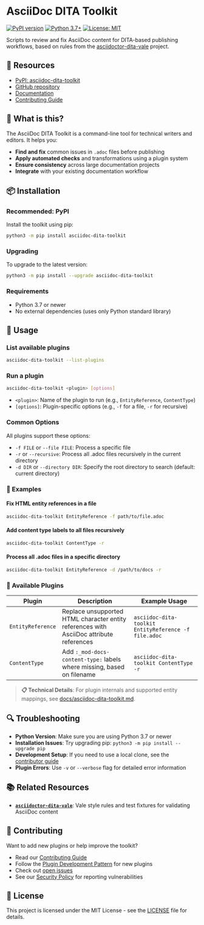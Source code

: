 # AsciiDoc DITA Toolkit

[![PyPI version](https://badge.fury.io/py/asciidoc-dita-toolkit.svg)](https://badge.fury.io/py/asciidoc-dita-toolkit)
[![Python 3.7+](https://img.shields.io/badge/python-3.7+-blue.svg)](https://www.python.org/downloads/)
[![License: MIT](https://img.shields.io/badge/License-MIT-yellow.svg)](https://opensource.org/licenses/MIT)

Scripts to review and fix AsciiDoc content for DITA-based publishing workflows, based on rules from the [asciidoctor-dita-vale](https://github.com/jhradilek/asciidoctor-dita-vale) project.

## 🚀 Resources

- [PyPI: asciidoc-dita-toolkit](https://pypi.org/project/asciidoc-dita-toolkit/)
- [GitHub repository](https://github.com/rolfedh/asciidoc-dita-toolkit)
- [Documentation](https://github.com/rolfedh/asciidoc-dita-toolkit/blob/main/docs/)
- [Contributing Guide](https://github.com/rolfedh/asciidoc-dita-toolkit/blob/main/docs/CONTRIBUTING.md)

## 📖 What is this?

The AsciiDoc DITA Toolkit is a command-line tool for technical writers and editors. It helps you:

- **Find and fix** common issues in `.adoc` files before publishing
- **Apply automated checks** and transformations using a plugin system
- **Ensure consistency** across large documentation projects
- **Integrate** with your existing documentation workflow

## 📦 Installation

### Recommended: PyPI

Install the toolkit using pip:

```sh
python3 -m pip install asciidoc-dita-toolkit
```

### Upgrading

To upgrade to the latest version:

```sh
python3 -m pip install --upgrade asciidoc-dita-toolkit
```

### Requirements

- Python 3.7 or newer
- No external dependencies (uses only Python standard library)

## 🔧 Usage

### List available plugins

```sh
asciidoc-dita-toolkit --list-plugins
```

### Run a plugin

```sh
asciidoc-dita-toolkit <plugin> [options]
```

- `<plugin>`: Name of the plugin to run (e.g., `EntityReference`, `ContentType`)
- `[options]`: Plugin-specific options (e.g., `-f` for a file, `-r` for recursive)

### Common Options

All plugins support these options:

- `-f FILE` or `--file FILE`: Process a specific file
- `-r` or `--recursive`: Process all .adoc files recursively in the current directory
- `-d DIR` or `--directory DIR`: Specify the root directory to search (default: current directory)

### 📝 Examples

#### Fix HTML entity references in a file

```sh
asciidoc-dita-toolkit EntityReference -f path/to/file.adoc
```

#### Add content type labels to all files recursively

```sh
asciidoc-dita-toolkit ContentType -r
```

#### Process all .adoc files in a specific directory

```sh
asciidoc-dita-toolkit EntityReference -d /path/to/docs -r
```

### 🔌 Available Plugins

| Plugin | Description | Example Usage |
|--------|-------------|---------------|
| `EntityReference` | Replace unsupported HTML character entity references with AsciiDoc attribute references | `asciidoc-dita-toolkit EntityReference -f file.adoc` |
| `ContentType` | Add `:_mod-docs-content-type:` labels where missing, based on filename | `asciidoc-dita-toolkit ContentType -r` |

> **📋 Technical Details**: For plugin internals and supported entity mappings, see [docs/asciidoc-dita-toolkit.md](docs/asciidoc-dita-toolkit.md).

## 🔍 Troubleshooting

- **Python Version**: Make sure you are using Python 3.7 or newer
- **Installation Issues**: Try upgrading pip: `python3 -m pip install --upgrade pip`
- **Development Setup**: If you need to use a local clone, see the [contributor guide](docs/CONTRIBUTING.md)
- **Plugin Errors**: Use `-v` or `--verbose` flag for detailed error information

## 📚 Related Resources

- **[`asciidoctor-dita-vale`](https://github.com/jhradilek/asciidoctor-dita-vale)**: Vale style rules and test fixtures for validating AsciiDoc content

## 🤝 Contributing

Want to add new plugins or help improve the toolkit?

- Read our [Contributing Guide](docs/CONTRIBUTING.md)
- Follow the [Plugin Development Pattern](docs/PLUGIN_DEVELOPMENT_PATTERN.md) for new plugins
- Check out [open issues](https://github.com/rolfedh/asciidoc-dita-toolkit/issues)
- See our [Security Policy](SECURITY.md) for reporting vulnerabilities

## 📄 License

This project is licensed under the MIT License - see the [LICENSE](LICENSE) file for details.
